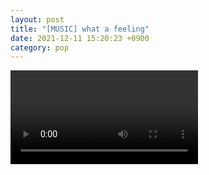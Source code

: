 ```yaml
---
layout: post
title: "[MUSIC] what a feeling"
date: 2021-12-11 15:20:23 +0900
category: pop
---
```


<div class="video-container">
    <video id="player" class="video-js vjs-default-skin vjs-big-play-centered" data-json="/public/json/pop/what a feeling.json"></video>
</div>

```

```